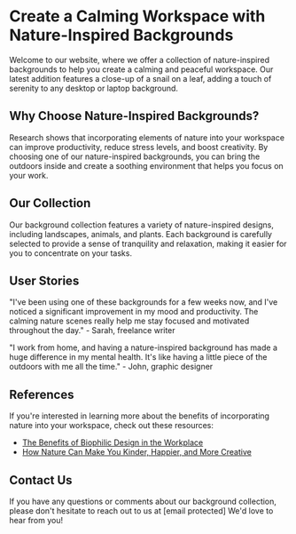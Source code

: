 <!--font:Cinzel-->

# Create a Calming Workspace with Nature-Inspired Backgrounds

Welcome to our website, where we offer a collection of nature-inspired backgrounds to help you create a calming and peaceful workspace. Our latest addition features a close-up of a snail on a leaf, adding a touch of serenity to any desktop or laptop background.

## Why Choose Nature-Inspired Backgrounds?

Research shows that incorporating elements of nature into your workspace can improve productivity, reduce stress levels, and boost creativity. By choosing one of our nature-inspired backgrounds, you can bring the outdoors inside and create a soothing environment that helps you focus on your work.

## Our Collection

Our background collection features a variety of nature-inspired designs, including landscapes, animals, and plants. Each background is carefully selected to provide a sense of tranquility and relaxation, making it easier for you to concentrate on your tasks.

## User Stories

"I've been using one of these backgrounds for a few weeks now, and I've noticed a significant improvement in my mood and productivity. The calming nature scenes really help me stay focused and motivated throughout the day." - Sarah, freelance writer

"I work from home, and having a nature-inspired background has made a huge difference in my mental health. It's like having a little piece of the outdoors with me all the time." - John, graphic designer

## References

If you're interested in learning more about the benefits of incorporating nature into your workspace, check out these resources:

- [The Benefits of Biophilic Design in the Workplace](#)
- [How Nature Can Make You Kinder, Happier, and More Creative](#)

## Contact Us

If you have any questions or comments about our background collection, please don't hesitate to reach out to us at [email protected] We'd love to hear from you!

<!--

Write me content for website with wallpaper which alt text is:

"A close-up of a snail on a leaf"

The name/title of the page should not be 1:1 copy of the alt text but rather a real content of the website which is using this wallpaper.

- Use markdown format 
- Start with heading
- Heading should be short and concise
- The content should look like a real website 
- The website should not be about the wallpaper, wallpaper is just a related background
- Heading should be contain work "wallpaper" or "background"
- Include real sections like references, contact, user stories, etc. use things relevant to the page purpose.
- Feel free to use structure like headings, bullets, numbering, blockquotes, paragraphs, horizontal lines, etc.
- You can use formatting like bold or _italic_
- You can include UTF-8 emojis
- Links should be only #hash anchors (and you can refer to the document itself)
- Do not include images


---


# Nature-Inspired Wallpaper for a Relaxing Workspace

Welcome to our website, where we offer a collection of nature-inspired wallpapers to help you create a calming and peaceful workspace. Our latest addition is a close-up of a snail on a leaf, which adds a touch of serenity to any desktop or laptop background.

## Why Choose Nature-Inspired Wallpapers?

Research shows that incorporating elements of nature into your workspace can improve productivity, reduce stress levels, and boost creativity. By choosing one of our nature-inspired wallpapers, you can bring the outdoors inside and create a soothing environment that helps you focus on your work.

## Our Collection

Our wallpaper collection features a variety of nature-inspired designs, including landscapes, animals, and plants. Each wallpaper is carefully selected to provide a sense of tranquility and relaxation, making it easier for you to concentrate on your tasks.

## User Stories

"I've been using one of these wallpapers for a few weeks now, and I've noticed a significant improvement in my mood and productivity. The calming nature scenes really help me stay focused and motivated throughout the day." - Sarah, freelance writer

"I work from home, and having a nature-inspired wallpaper has made a huge difference in my mental health. It's like having a little piece of the outdoors with me all the time." - John, graphic designer

## References

If you're interested in learning more about the benefits of incorporating nature into your workspace, check out these resources:

- [The Benefits of Biophilic Design in the Workplace](#)
- [How Nature Can Make You Kinder, Happier, and More Creative](#)

## Contact Us

If you have any questions or comments about our wallpaper collection, please don't hesitate to reach out to us at [email protected] We'd love to hear from you!


---


Heading should not include word "wallpaper". The website should not be about the wallpaper itself, wallpaper is just a related background, rewrite whole content.


---


# Create a Calming Workspace with Nature-Inspired Backgrounds

Welcome to our website, where we offer a collection of nature-inspired backgrounds to help you create a calming and peaceful workspace. Our latest addition features a close-up of a snail on a leaf, adding a touch of serenity to any desktop or laptop background.

## Why Choose Nature-Inspired Backgrounds?

Research shows that incorporating elements of nature into your workspace can improve productivity, reduce stress levels, and boost creativity. By choosing one of our nature-inspired backgrounds, you can bring the outdoors inside and create a soothing environment that helps you focus on your work.

## Our Collection

Our background collection features a variety of nature-inspired designs, including landscapes, animals, and plants. Each background is carefully selected to provide a sense of tranquility and relaxation, making it easier for you to concentrate on your tasks.

## User Stories

"I've been using one of these backgrounds for a few weeks now, and I've noticed a significant improvement in my mood and productivity. The calming nature scenes really help me stay focused and motivated throughout the day." - Sarah, freelance writer

"I work from home, and having a nature-inspired background has made a huge difference in my mental health. It's like having a little piece of the outdoors with me all the time." - John, graphic designer

## References

If you're interested in learning more about the benefits of incorporating nature into your workspace, check out these resources:

- [The Benefits of Biophilic Design in the Workplace](#)
- [How Nature Can Make You Kinder, Happier, and More Creative](#)

## Contact Us

If you have any questions or comments about our background collection, please don't hesitate to reach out to us at [email protected] We'd love to hear from you!

-->
